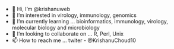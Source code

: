 - 👋 Hi, I’m @krishanuweb
- 👀 I’m interested in virology, immunology, genomics
- 🌱 I’m currently learning ... bioinformatics, immunology, virology, molecular biology and microbiology
- 💞️ I’m looking to collaborate on ... R, Perl, Unix 
- 📫 How to reach me ... twiter - @KrishanuChoud10

<!---
krishanuweb154/krishanuweb154 is a ✨ special ✨ repository because its `README.md` (this file) appears on your GitHub profile.
You can click the Preview link to take a look at your changes.
--->
